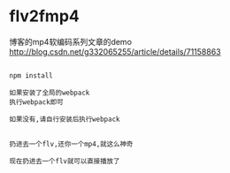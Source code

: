 # flv2fmp4
博客的mp4软编码系列文章的demo
http://blog.csdn.net/g332065255/article/details/71158863
```

npm install 

如果安装了全局的webpack
执行webpack即可

如果没有,请自行安装后执行webpack


扔进去一个flv,还你一个mp4,就这么神奇

现在扔进去一个flv就可以直接播放了
```